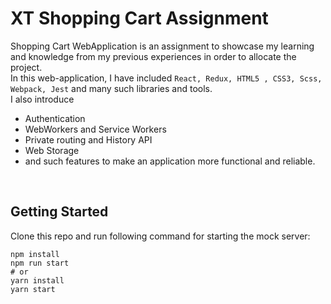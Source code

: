 # XT Shopping Cart Assignment

Shopping Cart WebApplication is an assignment to showcase my learning and knowledge from my previous experiences in order to allocate the project.
<br>
In this web-application, I have included `React, Redux, HTML5 , CSS3, Scss, Webpack, Jest` and many such libraries and tools.
<br>
I also introduce 
  - Authentication  
  - WebWorkers and Service Workers
  - Private routing and History API
  - Web Storage
  - and such features to make an application more functional and reliable.
<br>


## Getting Started

Clone this repo and run following command for starting the mock server:

```
npm install
npm run start
# or
yarn install
yarn start
```
